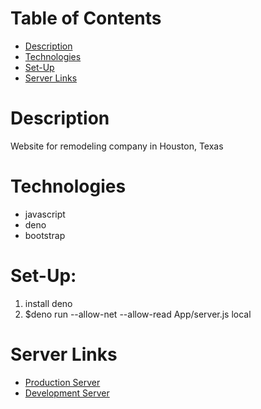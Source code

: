 # Table of Contents
* [Description](#description) 
* [Technologies](#technologies) 
* [Set-Up](#set-up) 
* [Server Links](#Server-Links) 

# Description
Website for remodeling company in Houston, Texas

# Technologies
* javascript
* deno
* bootstrap

# Set-Up:
1. install deno
2. $deno run --allow-net --allow-read App/server.js local

# Server Links
* <a href="https://prod-app-6mwmhwfa3a-uc.a.run.app/">Production Server</a>
* <a href="https://dev-app-6mwmhwfa3a-uc.a.run.app/">Development Server</a>

